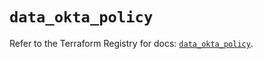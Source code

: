 # `data_okta_policy`

Refer to the Terraform Registry for docs: [`data_okta_policy`](https://registry.terraform.io/providers/okta/okta/4.17.0/docs/data-sources/policy).
